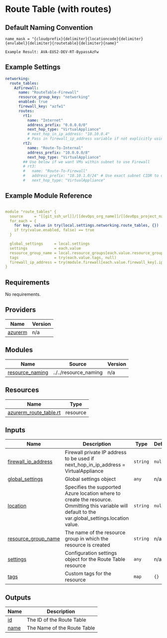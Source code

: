 # Route Table (with routes)

## Default Naming Convention
```
name_mask = "{cloudprefix}{delimiter}{locationcode}{delimiter}{envlabel}{delimiter}{routetable}{delimiter}{name}"

Example Result: AVA-EUS2-DEV-RT-BypassAzFw
```

## Example Settings
```yaml
networking:
  route_tables:
    AzFirewall:
      name: "RouteTable-Firewall"
      resource_group_key: "networking"
      enabled: true
      firewall_key: "azfw1"
      routes:
        rt1:
          name: "Internet"
          address_prefix: "0.0.0.0/0"
          next_hop_type: "VirtualAppliance"
          # next_hop_in_ip_address: "10.10.0.4"
          # Pass in firewall_ip_address variable if not explicitly using next_hop_in_ip_address
        rt2:
          name: "Route-To-Internal"
          address_prefix: "10.0.0.0/8"
          next_hop_type: "VirtualAppliance"
        ## Use below if we want VMs within subnet to use Firewall
        # rt3:
        #   name: "Route-To-Firewall"
        #   address_prefix: "10.10.1.0/24" # Use exact subnet CIDR to override system routes
        #   next_hop_type: "VirtualAppliance"
```

## Example Module Reference

```yaml

module "route_tables" {
  source     = "[[git_ssh_url]]/[[devOps_org_name]]/[[devOps_project_name]]/[[devOps_repo_name]]//modules/networking/route_tables"
  for_each = {
    for key, value in try(local.settings.networking.route_tables, {}) : key => value
    if try(value.enabled, false) == true
  }

  global_settings     = local.settings
  settings            = each.value
  resource_group_name = local.resource_groups[each.value.resource_group_key].name
  tags                = try(each.value.tags, null)
  firewall_ip_address = try(module.firewall[each.value.firewall_key].ip_configuration[0].private_ip_address, null)
}
```

<!-- BEGIN_TF_DOCS -->
## Requirements

No requirements.

## Providers

| Name | Version |
|------|---------|
| <a name="provider_azurerm"></a> [azurerm](#provider\_azurerm) | n/a |

## Modules

| Name | Source | Version |
|------|--------|---------|
| <a name="module_resource_naming"></a> [resource\_naming](#module\_resource\_naming) | ../../resource_naming | n/a |

## Resources

| Name | Type |
|------|------|
| [azurerm_route_table.rt](https://registry.terraform.io/providers/hashicorp/azurerm/latest/docs/resources/route_table) | resource |

## Inputs

| Name | Description | Type | Default | Required |
|------|-------------|------|---------|:--------:|
| <a name="input_firewall_ip_address"></a> [firewall\_ip\_address](#input\_firewall\_ip\_address) | Firewall private IP address to be used if next\_hop\_in\_ip\_address = VirtualAppliance | `string` | `null` | no |
| <a name="input_global_settings"></a> [global\_settings](#input\_global\_settings) | Global settings object | `any` | n/a | yes |
| <a name="input_location"></a> [location](#input\_location) | Specifies the supported Azure location where to create the resource. Ommitting this variable will default to the var.global\_settings.location value. | `string` | `null` | no |
| <a name="input_resource_group_name"></a> [resource\_group\_name](#input\_resource\_group\_name) | The name of the resource group in which the resource is created | `string` | n/a | yes |
| <a name="input_settings"></a> [settings](#input\_settings) | Configuration settings object for the Route Table resource | `any` | n/a | yes |
| <a name="input_tags"></a> [tags](#input\_tags) | Custom tags for the resource | `map` | `{}` | no |

## Outputs

| Name | Description |
|------|-------------|
| <a name="output_id"></a> [id](#output\_id) | The ID of the Route Table |
| <a name="output_name"></a> [name](#output\_name) | The Name of the Route Table |
<!-- END_TF_DOCS -->